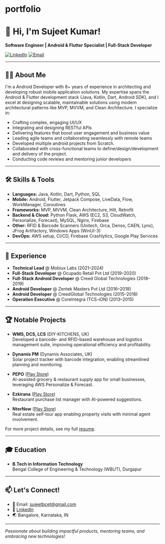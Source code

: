 # portfolio

# 👋 Hi, I'm Sujeet Kumar!

**Software Engineer | Android & Flutter Specialist | Full-Stack Developer**

[![LinkedIn](https://img.shields.io/badge/LinkedIn-sujeetbcet-blue?logo=linkedin)](https://linkedin.com/in/sujeetbcet/)
[![Email](https://img.shields.io/badge/Email-sujeetbcet@gmail.com-red?logo=gmail)](mailto:sujeetbcet@gmail.com)

---

## 👨‍💻 About Me

I'm a Android Developer with 8+ years of experience in architecting and developing robust mobile application solutions. My expertise spans the Android & Flutter development stack (Java, Kotlin, Dart, Android SDK), and I excel at designing scalable, maintainable solutions using modern architectural patterns like MVP, MVVM, and Clean Architecture.
I specialize in:

- Crafting complex, engaging UI/UX
- Integrating and designing RESTful APIs
- Delivering features that boost user engagement and business value
- Leading agile teams and collaborating seamlessly with remote teams
- Developed multiple android projects from Scratch.
- Collaborated with cross-functional teams to define/design/development and delivery of the project.
- Conducting code reviews and mentoring junior developers

---

## 🛠️ Skills & Tools

- **Languages:** Java, Kotlin, Dart, Python, SQL
- **Mobile:** Android, Flutter, Jetpack Compose, LiveData, Flow, WorkManager, Coroutines
- **Frameworks:** MVP, MVVM, Clean Architecture, Hilt, Retrofit
- **Backend & Cloud:** Python Flask, AWS (EC2, S3, CloudWatch, Personalize, Forecast), MySQL, Nginx, Firebase
- **Other:** RFID & Barcode Scanners (Unitech, Orca, Denso, CAEN, Lynx), JFrog Artifactory, Windows Apps (WinUI-3)
- **DevOps:** AWS setup, CI/CD, Firebase Crashlytics, Google Play Services

---

## 🚀 Experience

- **Technical Lead** @ Mobiux Labs (2021–2024)
- **Full-Stack Developer** @ Ocupado Retail Pvt Ltd (2019–2020)
- **Full-Stack Android Developer** @ Creed Global Technologies (2018–2019)
- **Android Developer** @ Zentek Masters Pvt Ltd (2016–2018)
- **Android Developer** @ CreedGlobal Technologies (2015–2016)
- **Operation Executive** @ CoreIntegra (TCS-iON) (2013–2015)

---

## 🏆 Notable Projects

- **WMS, DCS, LCS** (DIY-KITCHENS, UK)  
  Developed a barcode- and RFID-based warehouse and logistics management suite, improving operational efficiency and profitability.

- **Dynamis PM** (Dynamis Associates, UK)  
  Solar project tracker with barcode integration, enabling streamlined planning and monitoring.

- **PEPO** ([Play Store](https://play.google.com/store/apps/details?id=com.horeca.android))  
  AI-assisted grocery & restaurant supply app for small businesses, leveraging AWS Personalize & Forecast.

- **Ezkirana** ([Play Store](https://play.google.com/store/apps/details?id=com.ezkirana.android))  
  Restaurant purchase list manager with AI-powered suggestions.

- **NterNow** ([Play Store](https://play.google.com/store/apps/details?id=com.nternow.android))  
  Real estate self-tour app enabling property visits with minimal agent involvement.

For more project details, see my full [resume](./sujeet-kumar-resume.md).

---

## 🎓 Education

- **B.Tech in Information Technology**  
  Bengal College of Engineering & Technology (WBUT), Durgapur

---

## 📫 Let's Connect!

- 📧 Email: [sujeetbcet@gmail.com](mailto:sujeetbcet@gmail.com)
- 💼 [LinkedIn](https://linkedin.com/in/sujeetbcet/)
- 🌏 Bangalore, Karnataka, IN

---

*Passionate about building impactful products, mentoring teams, and embracing new technologies!*
